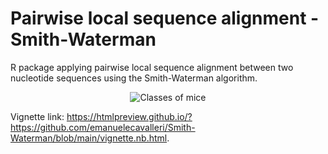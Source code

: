 # Pairwise local sequence alignment - Smith-Waterman
R package applying pairwise local sequence alignment between two nucleotide sequences using the Smith-Waterman algorithm.

<p align="center">
  <img 
    src="https://upload.wikimedia.org/wikipedia/commons/e/e6/Smith-Waterman-Algorithm-Example-Step3.png#center" alt="Classes of mice">
</p>

Vignette link: https://htmlpreview.github.io/?https://github.com/emanuelecavalleri/Smith-Waterman/blob/main/vignette.nb.html. 
